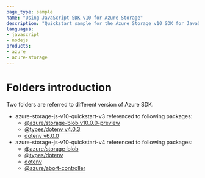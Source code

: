 ```yaml
---
page_type: sample
name: "Using JavaScript SDK v10 for Azure Storage"
description: "Quickstart sample for the Azure Storage v10 SDK for JavaScript."
languages:
- javascript
- nodejs
products:
- azure
- azure-storage
---
```


# Folders introduction
Two folders are referred to different version of Azure SDK.
* azure-storage-js-v10-quickstart-v3 referenced to following packages:
  * [@azure/storage-blob v10.0.0-preview](https://www.npmjs.com/package/@azure/storage-blob/v/10.0.0-preview)
  * [@types/dotenv v4.0.3](https://www.npmjs.com/package/@types/dotenv/v/4.0.3)
  * [dotenv v6.0.0](https://www.npmjs.com/package/dotenv/v/6.0.0)
* azure-storage-js-v10-quickstart-v4 referenced to following packages:
  * [@azure/storage-blob](https://www.npmjs.com/package/@azure/storage-blob)
  * [@types/dotenv](https://www.npmjs.com/package/@types/dotenv)
  * [dotenv](https://www.npmjs.com/package/dotenv)
  * [@azure/abort-controller](https://www.npmjs.com/package/@azure/abort-controller)